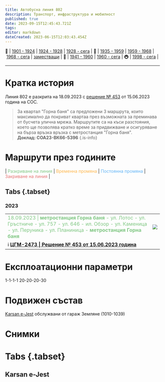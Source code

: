 ```yaml
---
title: Автобусна линия 802
description: Транспорт, инфраструктура и мобилност
published: true
date: 2023-09-15T12:45:43.721Z
tags: 
editor: markdown
dateCreated: 2023-06-15T12:03:43.454Z
---
```


🚋 | [1901 - 1924](/bg/public-transport/tram-routes-1901-1924) | [1924 - 1928](/bg/public-transport/tram-routes-1924-1928) | [1928 - сега](/bg/public-transport/tram-routes-1928-sega) | 🚌 | [1935 - 1959](/bg/public-transport/bus-routes-1935-1959) | [1959 - 1968](/bg/public-transport/bus-routes-1959-1968) | [1968 - сега](/bg/public-transport/bus-routes-1968-sega) | [заместващи](/bg/public-transport/bus-routes-replacement-services) | 🚎 | [1941 - 1960](/bg/public-transport/trolleybus-routes-1941-1960) | [1960 - сега](/bg/public-transport/trolleybus-routes-1960-sega) | 🚇 | [1998 - сега](/bg/public-transport/metro-routes) |

---

# Кратка история

Линия 802 е разкрита на 18.09.2023 с [решение № 453](http://trinmo.org/bg/politics/sofia-council-decisions#%D1%80%D0%B5%D1%88%D0%B5%D0%BD%D0%B8%D0%B5-no-453-%D0%BE%D1%82-15062023-%D0%B3%D0%BE%D0%B4%D0%B8%D0%BD%D0%B0) от 15.06.2023 година на СОС.
> За квартал "Горна баня" са предложени 3 маршрута, които максимално да покриват квартаа през възможната за преминава от бусчета улична мрежа. Маршрутите са на къси разстояния, което ще позволява кратко време за придвижване и осигуряване на бърза връзка връзка с метростанция "Горна баня".<br>**Доклад: СОА23-ВК66-5396**
{.is-info}

# Маршрути през годините
| <span style="color:#81C784">Разкриване на линия</span> | <span style="color:#FFB74D">Временна промяна</span> | <span style="color:#64B5F6">Постоянна промяна</span> | <span style="color:#E57373">Закриване на линия</span> |


## Tabs {.tabset}

### 2023
<div class="table-responsive"><table style="width:100%"><tr>
<td><span style="color:#81C784"> 18.09.2023 |<b> метростанция Горна баня </b> - ул. Лотос - ул. Гръстниче - ул. 757 - ул. 646 - ил. Обзор - ул. Каменица - ул. Перуника - ул. Планиница - <b>метростанция Горна баня</b></span><br></td>
<td><img src="https://drive.google.com/uc?id=1xS3prnbbpwIdpbf7jNe8qxvW3VHa_Z02"></td></tr>
  <td colspan=2 >ℹ️ <a href="http://trinmo.org/bg/politics/sofia-council-decisions#%D1%80%D0%B5%D1%88%D0%B5%D0%BD%D0%B8%D0%B5-no-453-%D0%BE%D1%82-15062023-%D0%B3%D0%BE%D0%B4%D0%B8%D0%BD%D0%B0"><b>ЦГМ-2473 | Решение № 453 от 15.06.2023 година</b></a></td></table></div>
  
 
# Експлоатационни параметри
1-1-1-1 20-20-20-30


# **Подвижен състав**

[Karsan e-Jest](/bg/public-transport/fleet-list/2022-Karsan-e-Jest) обслужвани от гараж Земляне (1010-1039)

# Снимки
  
# Tabs {.tabset}


## Karsan e-Jest

